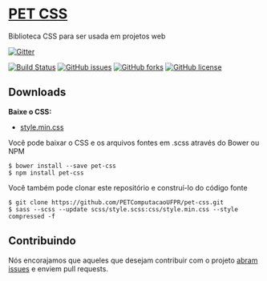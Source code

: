 # [PET CSS](http://petcomputacaoufpr.github.io/pet-css/)
Biblioteca CSS para ser usada em projetos web

[![Gitter](https://badges.gitter.im/Join%20Chat.svg)](https://gitter.im/PETComputacaoUFPR/pet-css?utm_source=badge&utm_medium=badge&utm_campaign=pr-badge)

[![Build Status](https://travis-ci.org/PETComputacaoUFPR/pet-css.svg?branch=master)](https://travis-ci.org/PETComputacaoUFPR/pet-css)
[![GitHub issues](https://img.shields.io/github/issues/PETComputacaoUFPR/pet-css.svg?style=flat-square)](https://github.com/PETComputacaoUFPR/pet-css/issues)
[![GitHub forks](https://img.shields.io/github/forks/PETComputacaoUFPR/pet-css.svg?style=flat-square)](https://github.com/PETComputacaoUFPR/pet-css/network)
[![GitHub license](https://img.shields.io/badge/license-MIT-blue.svg?style=flat-square)](https://raw.githubusercontent.com/PETComputacaoUFPR/pet-css/master/LICENSE.md)

## Downloads

**Baixe o CSS:**
* [style.min.css](https://raw.githubusercontent.com/PETComputacaoUFPR/pet-css/master/css/style.min.css)

Você pode baixar o CSS e os arquivos fontes em .scss através do Bower ou NPM

```shell
$ bower install --save pet-css
$ npm install pet-css
```

Você também pode clonar este repositório e construí-lo do código fonte

```shell
$ git clone https://github.com/PETComputacaoUFPR/pet-css.git
$ sass --scss --update scss/style.scss:css/style.min.css --style compressed -f
```

## Contribuindo
Nós encorajamos que aqueles que desejam contribuir com o projeto [abram issues](https://github.com/PETComputacaoUFPR/pet-css/issues) e enviem pull requests.
